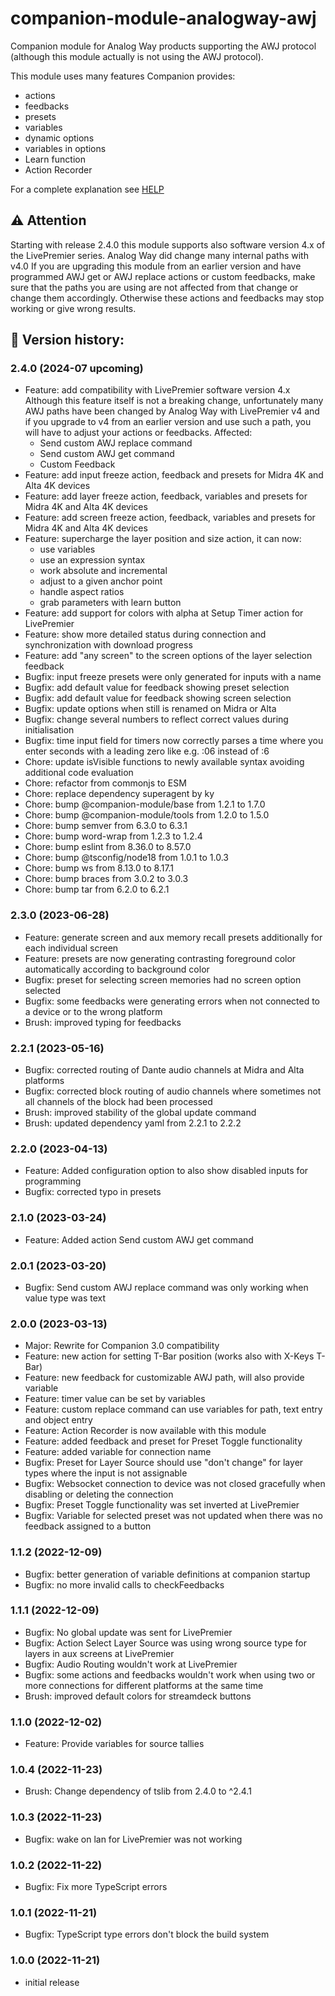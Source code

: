 # companion-module-analogway-awj

Companion module for Analog Way products supporting the AWJ protocol (although this module actually is not using the AWJ protocol).

This module uses many features Companion provides:

- actions
- feedbacks
- presets
- variables
- dynamic options
- variables in options
- Learn function
- Action Recorder

For a complete explanation see [HELP](HELP.md)

## :warning: Attention

Starting with release 2.4.0 this module supports also software version 4.x of the LivePremier series. Analog Way did change many internal paths with v4.0 If you are upgrading this module from an earlier version and have programmed AWJ get or AWJ replace actions or custom feedbacks, make sure that the paths you are using are not affected from that change or change them accordingly. Otherwise these actions and feedbacks may stop working or give wrong results.  

## :rocket: Version history:

### 2.4.0 (2024-07 upcoming)
* Feature: add compatibility with LivePremier software version 4.x
    Although this feature itself is not a breaking change, unfortunately many AWJ paths have been changed by Analog Way with LivePremier v4 and if you upgrade to v4 from an earlier version and use such a path, you will have to adjust your actions or feedbacks. 
    Affected:
    - Send custom AWJ replace command
    - Send custom AWJ get command
    - Custom Feedback
* Feature: add input freeze action, feedback and presets for Midra 4K and Alta 4K devices
* Feature: add layer freeze action, feedback, variables and presets for Midra 4K and Alta 4K devices
* Feature: add screen freeze action, feedback, variables and presets for Midra 4K and Alta 4K devices
* Feature: supercharge the layer position and size action, it can now:
    - use variables
    - use an expression syntax
    - work absolute and incremental
    - adjust to a given anchor point
    - handle aspect ratios
    - grab parameters with learn button 
* Feature: add support for colors with alpha at Setup Timer action for LivePremier
* Feature: show more detailed status during connection and synchronization with download progress
* Feature: add "any screen" to the screen options of the layer selection feedback
* Bugfix: input freeze presets were only generated for inputs with a name
* Bugfix: add default value for feedback showing preset selection
* Bugfix: add default value for feedback showing screen selection
* Bugfix: update options when still is renamed on Midra or Alta
* Bugfix: change several numbers to reflect correct values during initialisation
* Bugfix: time input field for timers now correctly parses a time where you enter seconds with a leading zero like e.g. :06 instead of :6
* Chore: update isVisible functions to newly available syntax avoiding additional code evaluation
* Chore: refactor from commonjs to ESM
* Chore: replace dependency superagent by ky
* Chore: bump @companion-module/base from 1.2.1 to 1.7.0
* Chore: bump @companion-module/tools from 1.2.0 to 1.5.0
* Chore: bump semver from 6.3.0 to 6.3.1
* Chore: bump word-wrap from 1.2.3 to 1.2.4
* Chore: bump eslint from 8.36.0 to 8.57.0
* Chore: bump @tsconfig/node18 from 1.0.1 to 1.0.3
* Chore: bump ws from 8.13.0 to 8.17.1
* Chore: bump braces from 3.0.2 to 3.0.3
* Chore: bump tar from 6.2.0 to 6.2.1

### 2.3.0 (2023-06-28)
* Feature: generate screen and aux memory recall presets additionally for each individual screen
* Feature: presets are now generating contrasting foreground color automatically according to background color 
* Bugfix: preset for selecting screen memories had no screen option selected 
* Bugfix: some feedbacks were generating errors when not connected to a device or to the wrong platform
* Brush: improved typing for feedbacks

### 2.2.1 (2023-05-16)
* Bugfix: corrected routing of Dante audio channels at Midra and Alta platforms
* Bugfix: corrected block routing of audio channels where sometimes not all channels of the block had been processed
* Brush: improved stability of the global update command
* Brush: updated dependency yaml from 2.2.1 to 2.2.2

### 2.2.0 (2023-04-13)
* Feature: Added configuration option to also show disabled inputs for programming
* Bugfix: corrected typo in presets

### 2.1.0 (2023-03-24)
* Feature: Added action Send custom AWJ get command

### 2.0.1 (2023-03-20)
* Bugfix: Send custom AWJ replace command was only working when value type was text

### 2.0.0 (2023-03-13)
* Major: Rewrite for Companion 3.0 compatibility
* Feature: new action for setting T-Bar position (works also with X-Keys T-Bar)
* Feature: new feedback for customizable AWJ path, will also provide variable
* Feature: timer value can be set by variables
* Feature: custom replace command can use variables for path, text entry and object entry
* Feature: Action Recorder is now available with this module
* Feature: added feedback and preset for Preset Toggle functionality  
* Feature: added variable for connection name
* Bugfix: Preset for Layer Source should use "don't change" for layer types where the input is not assignable			
* Bugfix: Websocket connection to device was not closed gracefully when disabling or deleting the connection			
* Bugfix: Preset Toggle functionality was set inverted at LivePremier
* Bugfix: Variable for selected preset was not updated when there was no feedback assigned to a button  

### 1.1.2 (2022-12-09)
* Bugfix: better generation of variable definitions at companion startup
* Bugfix: no more invalid calls to checkFeedbacks

### 1.1.1 (2022-12-09)
* Bugfix: No global update was sent for LivePremier			
* Bugfix: Action Select Layer Source was using wrong source type for layers in aux screens at LivePremier				
* Bugfix: Audio Routing wouldn't work at LivePremier			
* Bugfix: some actions and feedbacks wouldn't work when using two or more connections for different platforms at the same time
* Brush: improved default colors for streamdeck buttons  

### 1.1.0 (2022-12-02)
* Feature: Provide variables for source tallies  

### 1.0.4 (2022-11-23)
* Brush: Change dependency of tslib from 2.4.0 to ^2.4.1  

### 1.0.3 (2022-11-23)
* Bugfix: wake on lan for LivePremier was not working

### 1.0.2 (2022-11-22)
* Bugfix: Fix more TypeScript errors  

### 1.0.1 (2022-11-21)
* Bugfix: TypeScript type errors don't block the build system  

### 1.0.0 (2022-11-21)
* initial release  

